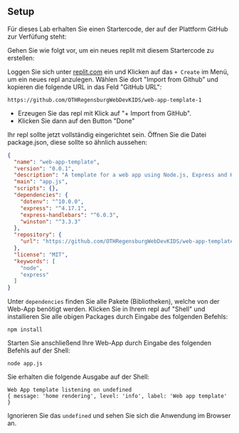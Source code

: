 ## Setup
Für dieses Lab erhalten Sie einen Startercode, der auf der Plattform GitHub zur Verfüfung steht:

Gehen Sie wie folgt vor, um ein neues replit mit diesem Startercode zu erstellen:

Loggen Sie sich unter [replit.com](replit.com) ein und Klicken auf das `+ Create` im Menü, um ein neues repl anzulegen. Wählen Sie dort "Import from Github" und kopieren die folgende URL in das Feld "GitHub URL":

```
https://github.com/OTHRegensburgWebDevKIDS/web-app-template-1
```

* Erzeugen Sie das repl mit Klick auf "+ Import from GitHub".
* Klicken Sie dann auf den Button "Done"

Ihr repl sollte jetzt vollständig eingerichtet sein. Öffnen Sie die Datei package.json, diese sollte so ähnlich aussehen:

```json
{
  "name": "web-app-template",
  "version": "0.0.1",
  "description": "A template for a web app using Node.js, Express and Handlebars",
  "main": "app.js",
  "scripts": {},
  "dependencies": {
    "dotenv": "^10.0.0",
    "express": "^4.17.1",
    "express-handlebars": "^6.0.3",
    "winston": "^3.3.3"
  },
  "repository": {
    "url": "https://github.com/OTHRegensburgWebDevKIDS/web-app-template-1"
  },
  "license": "MIT",
  "keywords": [
    "node",
    "express"
  ]
}
```

Unter `dependencies` finden Sie alle Pakete (Bibliotheken), welche von der Web-App benötigt werden. Klicken Sie in Ihrem repl auf "Shell" und installieren Sie alle obigen Packages durch Eingabe des folgenden Befehls:

```shell
npm install
```

Starten Sie anschließend Ihre Web-App durch Eingabe des folgenden Befehls auf der Shell:

```shell
node app.js
```

Sie erhalten die folgende Ausgabe auf der Shell:

```shell
Web App template listening on undefined
{ message: 'home rendering', level: 'info', label: 'Web app template' }
```

Ignorieren Sie das `undefined` und sehen Sie sich die Anwendung im Browser an.
